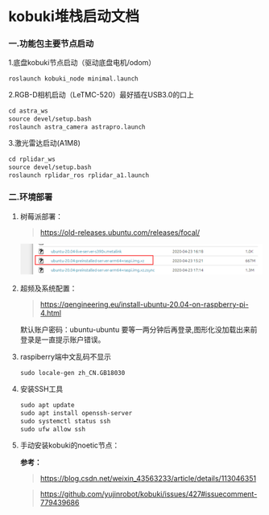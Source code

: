 # kobuki堆栈启动文档

### 一.功能包主要节点启动

 1.底盘kobuki节点启动（驱动底盘电机/odom）

```
roslaunch kobuki_node minimal.launch
```

 2.RGB-D相机启动（LeTMC-520）最好插在USB3.0的口上

```
cd astra_ws
source devel/setup.bash
roslaunch astra_camera astrapro.launch
```

 3.激光雷达启动(A1M8)

```
cd rplidar_ws
source devel/setup.bash
roslaunch rplidar_ros rplidar_a1.launch
```

### 二.环境部署

1. 树莓派部署：

   > https://old-releases.ubuntu.com/releases/focal/ 

   ![image-20231211144905244](https://raw.githubusercontent.com/liaozhelin/picgo/master/picpath3/image-20231211144905244.png)

2. 超频及系统配置：

   > https://qengineering.eu/install-ubuntu-20.04-on-raspberry-pi-4.html

   默认账户密码：ubuntu-ubuntu 要等一两分钟后再登录,图形化没加载出来前登录是一直提示账户错误。

3. raspiberry端中文乱码不显示

   ```
   sudo locale-gen zh_CN.GB18030
   ```

4. 安装SSH工具

   ```
   sudo apt update
   sudo apt install openssh-server
   sudo systemctl status ssh
   sudo ufw allow ssh
   ```

5. 手动安装kobuki的noetic节点：

   **参考：**

   > https://blog.csdn.net/weixin_43563233/article/details/113046351

   > https://github.com/yujinrobot/kobuki/issues/427#issuecomment-779439686

